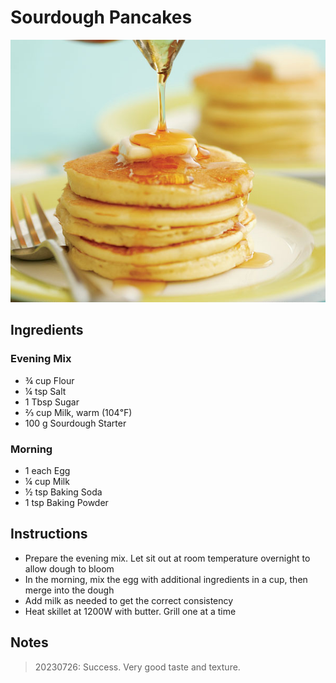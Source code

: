 # Sourdough Pancakes

![Pancakes](img/Pancakes.jpg)

## Ingredients

### Evening Mix

- ¾ cup Flour
- ¼ tsp Salt
- 1 Tbsp Sugar
- ⅔ cup Milk, warm (104℉)
- 100 g Sourdough Starter

### Morning

- 1 each Egg
- ¼ cup Milk
- ½ tsp Baking Soda
- 1 tsp Baking Powder

## Instructions

- Prepare the evening mix. Let sit out at room temperature overnight to allow dough to bloom
- In the morning, mix the egg with additional ingredients in a cup, then merge into the dough
- Add milk as needed to get the correct consistency 
- Heat skillet at 1200W with butter. Grill one at a time

## Notes

> 20230726: Success. Very good taste and texture.
